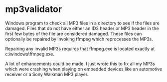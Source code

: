 # mp3validator
Windows program to check all MP3 files in a directory to see if the files are damaged. Files that do not have either an ID3 header or MP3 header in the first few bytes of the file are considered damaged. These files can optionally be repaired by invoking ffmpeg which reprocesses the MP3s.

Repairing any invalid MP3s requires that ffmpeg.exe is located exactly at c:\windows\ffmpeg.exe. 

A lot of enhancements could be made. I just wrote this to fix all my MP3s which were crashing when playing on embedded devices like an automotive receiver or a Sony Walkman MP3 player.
